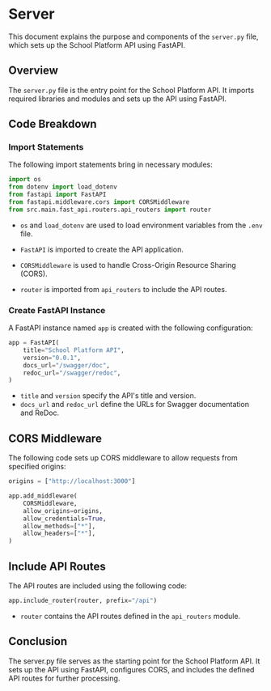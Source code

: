# Server

This document explains the purpose and components of the `server.py` file, which sets up the School Platform API using FastAPI.

## Overview

The `server.py` file is the entry point for the School Platform API. It imports required libraries and modules and sets up the API using FastAPI.

## Code Breakdown

### Import Statements

The following import statements bring in necessary modules:

```python
import os
from dotenv import load_dotenv
from fastapi import FastAPI
from fastapi.middleware.cors import CORSMiddleware
from src.main.fast_api.routers.api_routers import router
```

- `os` and `load_dotenv` are used to load environment variables from the `.env` file.

- `FastAPI` is imported to create the API application.

- `CORSMiddleware` is used to handle Cross-Origin Resource Sharing (CORS).

- `router` is imported from `api_routers` to include the API routes.

### Create FastAPI Instance

A FastAPI instance named `app` is created with the following configuration:

```python
app = FastAPI(
    title="School Platform API",
    version="0.0.1",
    docs_url="/swagger/doc",
    redoc_url="/swagger/redoc",
)
```

- `title` and `version` specify the API's title and version.
- `docs_url` and `redoc_url` define the URLs for Swagger documentation and ReDoc.

## CORS Middleware

The following code sets up CORS middleware to allow requests from specified origins:

```python
origins = ["http://localhost:3000"]

app.add_middleware(
    CORSMiddleware,
    allow_origins=origins,
    allow_credentials=True,
    allow_methods=["*"],
    allow_headers=["*"],
)
```

## Include API Routes

The API routes are included using the following code:

```python
app.include_router(router, prefix="/api")
```
- `router` contains the API routes defined in the `api_routers` module.

## Conclusion

The server.py file serves as the starting point for the School Platform API. It sets up the API using FastAPI, configures CORS, and includes the defined API routes for further processing.

